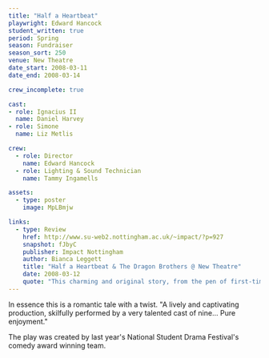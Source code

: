 ```yaml
---
title: "Half a Heartbeat"
playwright: Edward Hancock
student_written: true
period: Spring
season: Fundraiser
season_sort: 250
venue: New Theatre
date_start: 2008-03-11
date_end: 2008-03-14

crew_incomplete: true 

cast:
- role: Ignacius II
  name: Daniel Harvey
- role: Simone
  name: Liz Metlis

crew:
  - role: Director
    name: Edward Hancock
  - role: Lighting & Sound Technician
    name: Tammy Ingamells

assets:
  - type: poster
    image: MpLBmjw

links:
  - type: Review
    href: http://www.su-web2.nottingham.ac.uk/~impact/?p=927
    snapshot: fJbyC
    publisher: Impact Nottingham
    author: Bianca Leggett
    title: "Half a Heartbeat & The Dragon Brothers @ New Theatre"
    date: 2008-03-12
    quote: "This charming and original story, from the pen of first-time playwright and self-confessed Dungeons and Dragons fan RJ, is wonderfully endearing thanks to the likeable characters created by its small cast."
---
```


In essence this is a romantic tale with a twist. "A lively and captivating production, skilfully performed by a very talented cast of nine... Pure enjoyment."

The play was created by last year's National Student Drama Festival's comedy award winning team.
